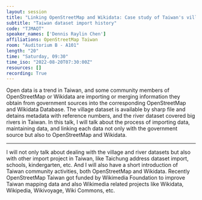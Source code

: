 ```yaml
---
layout: session
title: "Linking OpenStreetMap and Wikidata: Case study of Taiwan's villages and rivers dataset"
subtitle: "Taiwan dataset import history"
code: "TJMAQT"
speaker_names: ['Dennis Raylin Chen']
affiliations: OpenStreetMap Taiwan
room: "Auditorium B - A101"
length: "20"
time: "Saturday, 09:30"
time_iso: "2022-08-20T07:30:00Z"
resources: []
recording: True
---
```


Open data is a trend in Taiwan, and some community members of OpenStreetMap or Wikidata are importing or merging information they obtain from government sources into the corresponding OpenStreetMap and Wikidata Database. The village dataset is available by sharp file and detains metadata with reference numbers, and the river dataset covered big rivers in Taiwan. In this talk, I will talk about the process of importing data, maintaining data, and linking each data not only with the government source but also to OpenStreetMap and Wikidata.

<hr>

I will not only talk about dealing with the village and river datasets but also with other import project in Taiwan, like Taichung address dataset import, schools, kindergarten, etc. And I will also have a short introduction of Taiwan community activities, both OpenStreetMap and Wikidata. Recently OpenStreetMap Taiwan got funded by Wikimedia Foundation to improve Taiwan mapping data and also Wikimedia related projects like Wikidata, Wikipedia, Wikivoyage, Wiki Commons, etc.


